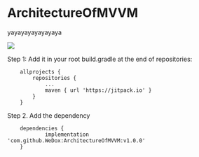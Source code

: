 # ArchitectureOfMVVM
yayayayayayayaya


[![](https://jitpack.io/v/WeDox/ArchitectureOfMVVM.svg)](https://jitpack.io/#WeDox/ArchitectureOfMVVM)


Step 1: Add it in your root build.gradle at the end of repositories:
~~~~~~~~~~~~~~~~~
	allprojects {
		repositories {
			...
			maven { url 'https://jitpack.io' }
		}
	}
~~~~~~~~~~~~~~~~~
Step 2. Add the dependency
~~~~~~~~~~~~~~~~~
	dependencies {
	        implementation 'com.github.WeDox:ArchitectureOfMVVM:v1.0.0'
	}
~~~~~~~~~~~~~~~~~
